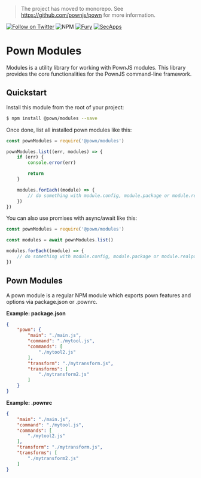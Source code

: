 > The project has moved to monorepo. See https://github.com/pownjs/pown for more information.

[![Follow on Twitter](https://img.shields.io/twitter/follow/pownjs.svg?logo=twitter)](https://twitter.com/pownjs)
![NPM](https://img.shields.io/npm/v/@pown/modules.svg)
[![Fury](https://img.shields.io/badge/version-2x%20Fury-red.svg)](https://github.com/pownjs/lobby)
[![SecApps](https://img.shields.io/badge/credits-SecApps-black.svg)](https://secapps.com)

# Pown Modules

Modules is a utility library for working with PownJS modules. This library provides the core functionalities for the PownJS command-line framework.

## Quickstart

Install this module from the root of your project:

```sh
$ npm install @pown/modules --save
```

Once done, list all installed pown modules like this:

```js
const pownModules = require('@pown/modules')

pownModules.list((err, modules) => {
    if (err) {
        console.error(err)

        return
    }

    modules.forEach((module) => {
        // do something with module.config, module.package or module.realpath
    })
})
```

You can also use promises with async/await like this:

```js
const pownModules = require('@pown/modules')

const modules = await pownModules.list()

modules.forEach((module) => {
    // do something with module.config, module.package or module.realpath
})
```

## Pown Modules

A pown module is a regular NPM module which exports pown features and options via package.json or .pownrc.

**Example: package.json**

```json
{
    "pown": {
        "main": "./main.js",
        "command": "./mytool.js",
        "commands": [
            "./mytool2.js"
        ],
        "transform": "./mytransform.js",
        "transforms": [
            "./mytransform2.js"
        ]
    }
}
```

**Example: .pownrc**

```json
{
    "main": "./main.js",
    "command": "./mytool.js",
    "commands": [
        "./mytool2.js"
    ],
    "transform": "./mytransform.js",
    "transforms": [
        "./mytransform2.js"
    ]
}
```
